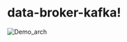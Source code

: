 # data-broker-kafka!
![Demo_arch](https://user-images.githubusercontent.com/27900063/178113551-da534611-caa3-449d-b785-ab0f83b04d40.png)
